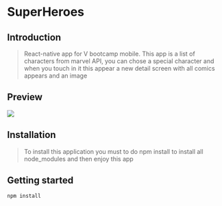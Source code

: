 # SuperHeroes

## Introduction

> React-native app for V bootcamp mobile. This app is a list of characters from marvel API, you can chose a special character and when you touch in it this appear a new detail screen with all comics appears and an image

## Preview
![](https://github.com/AlanCasasArevalo/SuperHeroes/blob/master/SuperHeroes.gif)

## Installation

> To install this application you must to do npm install to install all node_modules and then enjoy this app 

## Getting started

`npm install`
